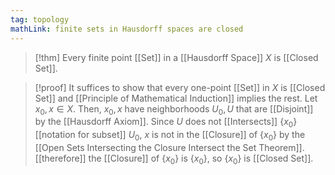```yaml
---
tag: topology
mathLink: finite sets in Hausdorff spaces are closed
---
```

> [!thm]
> Every finite point [[Set]] in a [[Hausdorff Space]] $X$ is [[Closed Set]].

> [!proof]
> It suffices to show that every one-point [[Set]] in $X$ is [[Closed Set]] and [[Principle of Mathematical Induction]] implies the rest. Let $x_0, x\in X$. Then, $x_0, x$ have neighborhoods $U_0, U$ that are [[Disjoint]] by the [[Hausdorff Axiom]]. Since $U$ does not [[Intersects]] $\{x_0\}$ [[notation for subset]] $U_0$, $x$ is not in the [[Closure]] of $\{x_0\}$ by the [[Open Sets Intersecting the Closure Intersect the Set Theorem]]. [[therefore]] the [[Closure]] of $\{x_0\}$ is $\{x_0\}$, so $\{x_0\}$ is [[Closed Set]].

